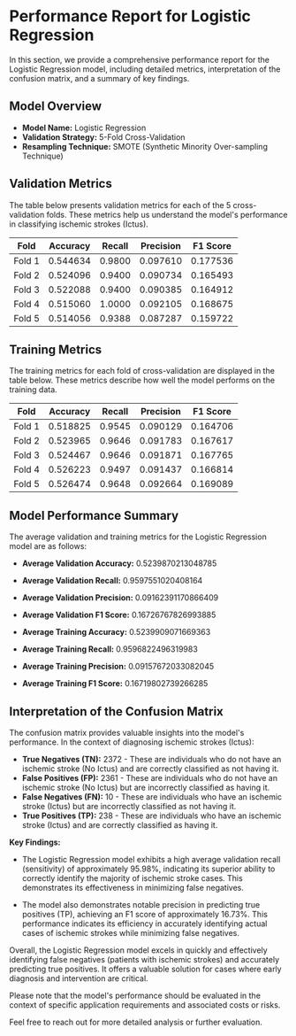 # Performance Report for Logistic Regression

In this section, we provide a comprehensive performance report for the Logistic Regression model, including detailed metrics, interpretation of the confusion matrix, and a summary of key findings.

## Model Overview

- **Model Name:** Logistic Regression
- **Validation Strategy:** 5-Fold Cross-Validation
- **Resampling Technique:** SMOTE (Synthetic Minority Over-sampling Technique)

## Validation Metrics

The table below presents validation metrics for each of the 5 cross-validation folds. These metrics help us understand the model's performance in classifying ischemic strokes (Ictus).

| Fold | Accuracy  | Recall | Precision | F1 Score |
|------|-----------|--------|-----------|----------|
| Fold 1 | 0.544634 | 0.9800 | 0.097610  | 0.177536 |
| Fold 2 | 0.524096 | 0.9400 | 0.090734  | 0.165493 |
| Fold 3 | 0.522088 | 0.9400 | 0.090385  | 0.164912 |
| Fold 4 | 0.515060 | 1.0000 | 0.092105  | 0.168675 |
| Fold 5 | 0.514056 | 0.9388 | 0.087287  | 0.159722 |

## Training Metrics

The training metrics for each fold of cross-validation are displayed in the table below. These metrics describe how well the model performs on the training data. 

| Fold | Accuracy  | Recall | Precision | F1 Score |
|------|-----------|--------|-----------|----------|
| Fold 1 | 0.518825 | 0.9545 | 0.090129  | 0.164706 |
| Fold 2 | 0.523965 | 0.9646 | 0.091783  | 0.167617 |
| Fold 3 | 0.524467 | 0.9646 | 0.091871  | 0.167765 |
| Fold 4 | 0.526223 | 0.9497 | 0.091437  | 0.166814 |
| Fold 5 | 0.526474 | 0.9648 | 0.092664  | 0.169089 |

## Model Performance Summary

The average validation and training metrics for the Logistic Regression model are as follows:

- **Average Validation Accuracy:** 0.5239870213048785
- **Average Validation Recall:** 0.9597551020408164
- **Average Validation Precision:** 0.09162391170866409
- **Average Validation F1 Score:** 0.16726767826993885

- **Average Training Accuracy:** 0.5239909071669363
- **Average Training Recall:** 0.9596822496319983
- **Average Training Precision:** 0.09157672033082045
- **Average Training F1 Score:** 0.16719802739266285

## Interpretation of the Confusion Matrix

The confusion matrix provides valuable insights into the model's performance. In the context of diagnosing ischemic strokes (Ictus):

- **True Negatives (TN):** 2372 - These are individuals who do not have an ischemic stroke (No Ictus) and are correctly classified as not having it.
- **False Positives (FP):** 2361 - These are individuals who do not have an ischemic stroke (No Ictus) but are incorrectly classified as having it.
- **False Negatives (FN):** 10 - These are individuals who have an ischemic stroke (Ictus) but are incorrectly classified as not having it.
- **True Positives (TP):** 238 - These are individuals who have an ischemic stroke (Ictus) and are correctly classified as having it.

**Key Findings:**

- The Logistic Regression model exhibits a high average validation recall (sensitivity) of approximately 95.98%, indicating its superior ability to correctly identify the majority of ischemic stroke cases. This demonstrates its effectiveness in minimizing false negatives.

- The model also demonstrates notable precision in predicting true positives (TP), achieving an F1 score of approximately 16.73%. This performance indicates its efficiency in accurately identifying actual cases of ischemic strokes while minimizing false negatives.

Overall, the Logistic Regression model excels in quickly and effectively identifying false negatives (patients with ischemic strokes) and accurately predicting true positives. It offers a valuable solution for cases where early diagnosis and intervention are critical.

Please note that the model's performance should be evaluated in the context of specific application requirements and associated costs or risks.

Feel free to reach out for more detailed analysis or further evaluation.